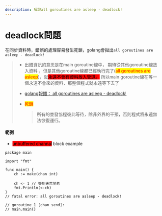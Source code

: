 ```yaml
---
description: 解說all goroutines are asleep - deadlock!
---
```


# deadlock問題

在同步資料時，錯誤的處理容易發生死鎖，golang會拋出`all goroutines are asleep - deadlock!`

> * 出錯資訊的意思是在main goroutine線中， 期待從其他goroutine線放入資料 ，但是其他goroutine線都已經執行完了(<mark style="color:red;">all goroutines are asleep</mark>)，就<mark style="background-color:red;">永遠不會有資料放入管道。</mark> 所以main goroutine線在等一個永遠不會來的資料，那整個程式就永遠等下去了
> * [golang報錯： all goroutines are asleep - deadlock!](https://www.gushiciku.cn/pl/21LJ/zh-tw)
> *   <mark style="color:red;">死鎖</mark>
>
>     > 所有的並發協程彼此等待，除非外界的干預，否則程式將永遠無法恢復運行。

#### 範例

* <mark style="background-color:red;">unbuffered channal</mark> block example

```
package main

import "fmt"

func main() {
	ch := make(chan int)
	
	ch <- 1 // 等到天荒地老
	fmt.Println(<-ch)
}
// fatal error: all goroutines are asleep - deadlock!

// goroutine 1 [chan send]:
// main.main()
```
